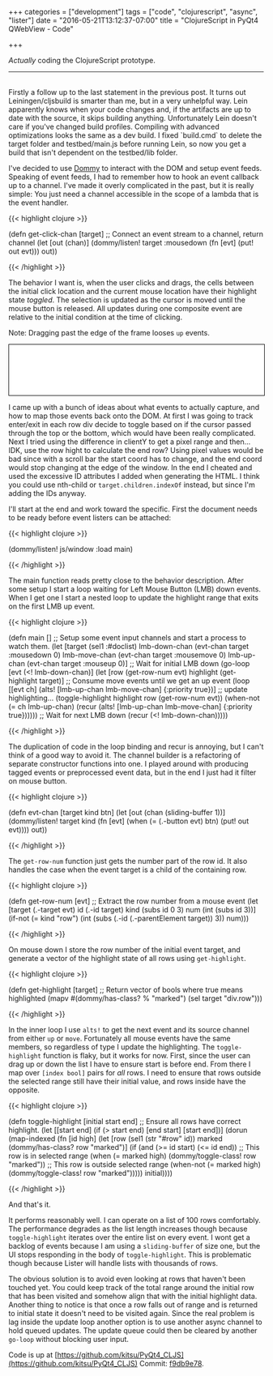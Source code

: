 +++
categories = ["development"]
tags = ["code", "clojurescript", "async", "lister"]
date = "2016-05-21T13:12:37-07:00"
title = "ClojureScript in PyQt4 QWebView - Code"

+++

*Actually* coding the ClojureScript prototype.
<!--more-->
<hr/><br/>
Firstly a follow up to the last statement in the previous post. It turns out
Leiningen/cljsbuild is smarter than me, but in a very unhelpful way. Lein
apparently knows when your code changes and, if the artifacts are up to date
with the source, it skips building anything. Unfortunately Lein doesn't care if
you've changed build profiles. Compiling with advanced optimizations looks the
same as a dev build. I fixed `build.cmd` to delete the target folder and
testbed/main.js before running Lein, so now you get a build that isn't dependent
on the testbed/lib folder.

I've decided to use [Dommy](https://github.com/plumatic/dommy) to interact with
the DOM and setup event feeds. Speaking of event feeds, I had to remember how to
hook an event callback up to a channel. I've made it overly complicated in the
past, but it is really simple: You just need a channel accessible in the scope
of a lambda that is the event handler.

{{< highlight clojure >}}

(defn get-click-chan [target]
  ;; Connect an event stream to a channel, return channel
  (let [out (chan)]
    (dommy/listen! target :mousedown
                  (fn [evt] (put! out evt)))
    out))

{{< /highlight >}}

The behavior I want is, when the user clicks and drags, the cells between the
initial click location and the current mouse location have their highlight state
*toggled*. The selection is updated as the cursor is moved until the mouse
button is released. All updates during one composite event are relative to the
initial condition at the time of clicking.

Note: Dragging past the edge of the frame looses `up` events.
<iframe src="/async_highlight_01/index.html"
        width="100%" height="100px" style="border: 1px solid black"></iframe>

I came up with a bunch of ideas about what events to actually capture, and how
to map those events back onto the DOM. At first I was going to track enter/exit
in each row div decide to toggle based on if the cursor passed through the top
or the bottom, which would have been really complicated. Next I tried using the
difference in clientY to get a pixel range and then... IDK, use the row hight to
calculate the end row? Using pixel values would be bad since with a scroll bar
the start coord has to change, and the end coord would stop changing at the edge
of the window. In the end I cheated and used the excessive ID attributes I added
when generating the HTML. I think you could use nth-child or
`target.children.indexOf` instead, but since I'm adding the IDs anyway.

I'll start at the end and work toward the specific. First the document needs to
be ready before event listers can be attached:

{{< highlight clojure >}}

(dommy/listen! js/window :load main)

{{< /highlight >}}

The main function reads pretty close to the behavior description. After some
setup I start a loop waiting for Left Mouse Button (LMB) down events. When I get
one I start a nested loop to update the highlight range that exits on the first
LMB up event.

{{< highlight clojure >}}

(defn main []
  ;; Setup some event input channels and start a process to watch them.
  (let [target (sel1 :#doclist)
        lmb-down-chan (evt-chan target :mousedown 0)
        lmb-move-chan (evt-chan target :mousemove 0)
        lmb-up-chan (evt-chan target :mouseup 0)]
    ;; Wait for initial LMB down
    (go-loop [evt (<! lmb-down-chan)]
      (let [row (get-row-num evt)
            highlight (get-highlight target)]
        ;; Consume move events until we get an up event
        (loop [[evt ch] (alts! [lmb-up-chan lmb-move-chan] {:priority true})]
          ;; update highlighting...
          (toggle-highlight highlight row (get-row-num evt))
          (when-not (= ch lmb-up-chan)
            (recur (alts! [lmb-up-chan lmb-move-chan] {:priority true})))))
      ;; Wait for next LMB down
      (recur (<! lmb-down-chan)))))

{{< /highlight >}}

The duplication of code in the loop binding and recur is annoying, but I can't
think of a good way to avoid it. The channel builder is a refactoring of
separate constructor functions into one. I played around with producing tagged
events or preprocessed event data, but in the end I just had it filter on mouse
button.

{{< highlight clojure >}}

(defn evt-chan [target kind btn]
  (let [out (chan (sliding-buffer 1))]
    (dommy/listen! target kind
                  (fn [evt]
                    (when (= (.-button evt) btn)
                      (put! out evt))))
    out))

{{< /highlight >}}

The `get-row-num` function just gets the number part of the row id. It also
handles the case when the event target is a child of the containing row.

{{< highlight clojure >}}

(defn get-row-num [evt]
  ;; Extract the row number from a mouse event
  (let [target (.-target evt)
        id (.-id target)
        kind (subs id 0 3)
        num (int (subs id 3))]
    (if-not (= kind "row")
      (int (subs (.-id (.-parentElement target)) 3))
      num)))

{{< /highlight >}}

On mouse down I store the row number of the initial event target, and generate a
vector of the highlight state of all rows using `get-highlight`.

{{< highlight clojure >}}

(defn get-highlight [target]
  ;; Return vector of bools where true means highlighted
  (mapv #(dommy/has-class? % "marked") (sel target "div.row")))

{{< /highlight >}}

In the inner loop I use `alts!` to get the next event and its source channel
from either `up` or `move`. Fortunately all mouse events have the same members,
so regardless of type I update the highlighting. The `toggle-highlight` function
is flaky, but it works for now. First, since the user can drag up or down the
list I have to ensure start is before end. From there I map over `[index bool]`
pairs for *all* rows. I need to ensure that rows outside the selected range
still have their initial value, and rows inside have the opposite.

{{< highlight clojure >}}

(defn toggle-highlight [initial start end]
  ;; Ensure all rows have correct highlight.
  (let [[start end] (if (> start end) [end start] [start end])]
    (dorun
      (map-indexed (fn [id high]
                     (let [row (sel1 (str "#row" id))
                           marked (dommy/has-class? row "marked")]
                       (if (and (>= id start) (<= id end))
                         ;; This row is in selected range
                         (when (= marked high)
                           (dommy/toggle-class! row "marked"))
                         ;; This row is outside selected range
                         (when-not (= marked high)
                           (dommy/toggle-class! row "marked")))))
                   initial))))

{{< /highlight >}}

And that's it.

It performs reasonably well. I can operate on a list of 100 rows
comfortably. The performance degrades as the list length increases though
because `toggle-highlight` iterates over the entire list on every event. I wont
get a backlog of events because I am using a `sliding-buffer` of size one, but
the UI stops responding in the body of `toggle-highlight`. This is problematic
though because Lister will handle lists with thousands of rows.

The obvious solution is to avoid even looking at rows that haven't been touched
yet. You could keep track of the total range around the initial row that has
been visited and somehow align that with the initial highlight data. Another
thing to notice is that once a row falls out of range and is returned to initial
state it doesn't need to be visited again. Since the real problem is lag inside
the update loop another option is to use another async channel to hold queued
updates. The update queue could then be cleared by another `go-loop` without
blocking user input.

Code is up at
[https://github.com/kitsu/PyQt4_CLJS](https://github.com/kitsu/PyQt4_CLJS)
Commit:
[f9db9e78](https://github.com/kitsu/PyQt4_CLJS/tree/f9db9e78d166bf87ea6548f569fa82f30da2c75d).

